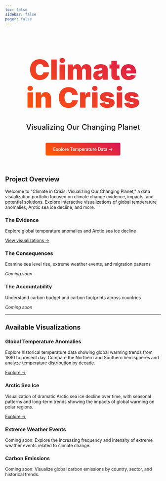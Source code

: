 ```yaml
---
toc: false
sidebar: false
pager: false
---
```


<div class="hero">
  <h1>Climate in Crisis</h1>
  <h2>Visualizing Our Changing Planet</h2>
  <a href="/global-temperature-dashboard">Explore Temperature Data<span style="display: inline-block; margin-left: 0.25rem;">→</span></a>
</div>

<div class="grid grid-cols-1" style="grid-auto-rows: 300px;">
  <div class="card">
    <h2>Project Overview</h2>
    <p>Welcome to "Climate in Crisis: Visualizing Our Changing Planet," a data visualization portfolio focused on climate change evidence, impacts, and potential solutions. Explore interactive visualizations of global temperature anomalies, Arctic sea ice decline, and more.</p>
  </div>
</div>

<div class="grid grid-cols-3" style="grid-auto-rows: 180px;">
  <div class="card">
    <h3>The Evidence</h3>
    <p>Explore global temperature anomalies and Arctic sea ice decline</p>
    <a href="/global-temperature-dashboard">View visualizations →</a>
  </div>
  <div class="card">
    <h3>The Consequences</h3>
    <p>Examine sea level rise, extreme weather events, and migration patterns</p>
    <p><em>Coming soon</em></p>
  </div>
  <div class="card">
    <h3>The Accountability</h3>
    <p>Understand carbon budget and carbon footprints across countries</p>
    <p><em>Coming soon</em></p>
  </div>
</div>

---

## Available Visualizations

<div class="grid grid-cols-2">
  <div class="card">
    <h3>Global Temperature Anomalies</h3>
    <p>Explore historical temperature data showing global warming trends from 1880 to present day. Compare the Northern and Southern hemispheres and analyze temperature distribution by decade.</p>
    <a href="/global-temperature-dashboard">Explore →</a>
  </div>
  <div class="card">
    <h3>Arctic Sea Ice</h3>
    <p>Visualization of dramatic Arctic sea ice decline over time, with seasonal patterns and long-term trends showing the impacts of global warming on polar regions.</p>
    <a href="/arctic-sea-ice-dashboard">Explore →</a>
  </div>
  <div class="card">
    <h3>Extreme Weather Events</h3>
    <p>Coming soon: Explore the increasing frequency and intensity of extreme weather events related to climate change.</p>
  </div>
  <div class="card">
    <h3>Carbon Emissions</h3>
    <p>Coming soon: Visualize global carbon emissions by country, sector, and historical trends.</p>
  </div>
</div>

<style>

.hero {
  display: flex;
  flex-direction: column;
  align-items: center;
  font-family: var(--sans-serif);
  margin: 4rem 0 4rem;
  text-wrap: balance;
  text-align: center;
}

.hero h1 {
  margin: 1rem 0;
  padding: 1rem 0;
  max-width: none;
  font-size: 14vw;
  font-weight: 900;
  line-height: 1;
  background: linear-gradient(30deg, #ff5e00, #d81356);
  -webkit-background-clip: text;
  -webkit-text-fill-color: transparent;
  background-clip: text;
}

.hero h2 {
  margin: 0 0 2rem 0;
  max-width: 34em;
  font-size: 24px;
  font-style: initial;
  font-weight: 500;
  line-height: 1.5;
  color: var(--theme-foreground-muted);
}

.hero a {
  display: inline-block;
  padding: 0.75rem 1.5rem;
  background: linear-gradient(30deg, #ff5e00, #d81356);
  color: white;
  font-weight: 600;
  border-radius: 4px;
  text-decoration: none;
  transition: all 0.2s ease;
}

.hero a:hover {
  transform: translateY(-2px);
  box-shadow: 0 4px 8px rgba(0, 0, 0, 0.1);
}

@media (min-width: 640px) {
  .hero h1 {
    font-size: 90px;
  }
}

</style>
